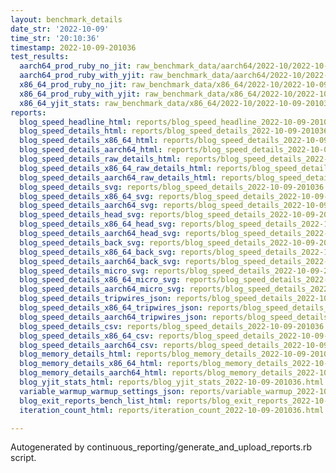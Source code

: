 ```yaml
---
layout: benchmark_details
date_str: '2022-10-09'
time_str: '20:10:36'
timestamp: 2022-10-09-201036
test_results:
  aarch64_prod_ruby_no_jit: raw_benchmark_data/aarch64/2022-10/2022-10-09-201036_basic_benchmark_aarch64_prod_ruby_no_jit.json
  aarch64_prod_ruby_with_yjit: raw_benchmark_data/aarch64/2022-10/2022-10-09-201036_basic_benchmark_aarch64_prod_ruby_with_yjit.json
  x86_64_prod_ruby_no_jit: raw_benchmark_data/x86_64/2022-10/2022-10-09-201036_basic_benchmark_x86_64_prod_ruby_no_jit.json
  x86_64_prod_ruby_with_yjit: raw_benchmark_data/x86_64/2022-10/2022-10-09-201036_basic_benchmark_x86_64_prod_ruby_with_yjit.json
  x86_64_yjit_stats: raw_benchmark_data/x86_64/2022-10/2022-10-09-201036_basic_benchmark_x86_64_yjit_stats.json
reports:
  blog_speed_headline_html: reports/blog_speed_headline_2022-10-09-201036.html
  blog_speed_details_html: reports/blog_speed_details_2022-10-09-201036.html
  blog_speed_details_x86_64_html: reports/blog_speed_details_2022-10-09-201036.x86_64.html
  blog_speed_details_aarch64_html: reports/blog_speed_details_2022-10-09-201036.aarch64.html
  blog_speed_details_raw_details_html: reports/blog_speed_details_2022-10-09-201036.raw_details.html
  blog_speed_details_x86_64_raw_details_html: reports/blog_speed_details_2022-10-09-201036.x86_64.raw_details.html
  blog_speed_details_aarch64_raw_details_html: reports/blog_speed_details_2022-10-09-201036.aarch64.raw_details.html
  blog_speed_details_svg: reports/blog_speed_details_2022-10-09-201036.svg
  blog_speed_details_x86_64_svg: reports/blog_speed_details_2022-10-09-201036.x86_64.svg
  blog_speed_details_aarch64_svg: reports/blog_speed_details_2022-10-09-201036.aarch64.svg
  blog_speed_details_head_svg: reports/blog_speed_details_2022-10-09-201036.head.svg
  blog_speed_details_x86_64_head_svg: reports/blog_speed_details_2022-10-09-201036.x86_64.head.svg
  blog_speed_details_aarch64_head_svg: reports/blog_speed_details_2022-10-09-201036.aarch64.head.svg
  blog_speed_details_back_svg: reports/blog_speed_details_2022-10-09-201036.back.svg
  blog_speed_details_x86_64_back_svg: reports/blog_speed_details_2022-10-09-201036.x86_64.back.svg
  blog_speed_details_aarch64_back_svg: reports/blog_speed_details_2022-10-09-201036.aarch64.back.svg
  blog_speed_details_micro_svg: reports/blog_speed_details_2022-10-09-201036.micro.svg
  blog_speed_details_x86_64_micro_svg: reports/blog_speed_details_2022-10-09-201036.x86_64.micro.svg
  blog_speed_details_aarch64_micro_svg: reports/blog_speed_details_2022-10-09-201036.aarch64.micro.svg
  blog_speed_details_tripwires_json: reports/blog_speed_details_2022-10-09-201036.tripwires.json
  blog_speed_details_x86_64_tripwires_json: reports/blog_speed_details_2022-10-09-201036.x86_64.tripwires.json
  blog_speed_details_aarch64_tripwires_json: reports/blog_speed_details_2022-10-09-201036.aarch64.tripwires.json
  blog_speed_details_csv: reports/blog_speed_details_2022-10-09-201036.csv
  blog_speed_details_x86_64_csv: reports/blog_speed_details_2022-10-09-201036.x86_64.csv
  blog_speed_details_aarch64_csv: reports/blog_speed_details_2022-10-09-201036.aarch64.csv
  blog_memory_details_html: reports/blog_memory_details_2022-10-09-201036.html
  blog_memory_details_x86_64_html: reports/blog_memory_details_2022-10-09-201036.x86_64.html
  blog_memory_details_aarch64_html: reports/blog_memory_details_2022-10-09-201036.aarch64.html
  blog_yjit_stats_html: reports/blog_yjit_stats_2022-10-09-201036.html
  variable_warmup_warmup_settings_json: reports/variable_warmup_2022-10-09-201036.warmup_settings.json
  blog_exit_reports_bench_list_html: reports/blog_exit_reports_2022-10-09-201036.bench_list.html
  iteration_count_html: reports/iteration_count_2022-10-09-201036.html

---
```

Autogenerated by continuous_reporting/generate_and_upload_reports.rb script.
